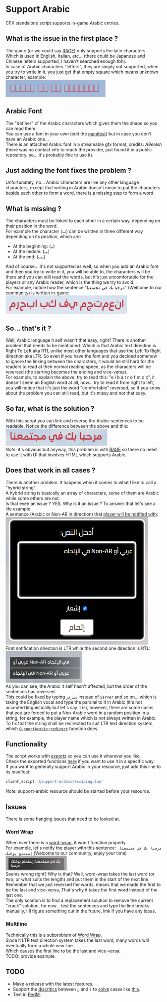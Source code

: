 # Support Arabic
CFX standalone script supports in-game Arabic entries.

## What is the issue in the first place ?
The game (or we could say [RAGE](https://en.wikipedia.org/wiki/Rockstar_Advanced_Game_Engine)) only supports the latin characters.  
Which is used in English, Italian, etc... (there could be Japanese and Chinese letters supported, I haven't searched enough tbh).  
In case of Arabic characters "letters", they are simply not supported, when you try to write in it, you just get that empty square which means unknown character, example:  
![Unknown Characters](https://raw.githubusercontent.com/imperfect-fivem/support-arabic/c536a401e7de5301f335f67287694f6e6855c7b6/images/unknown-characters.png)  

## Arabic Font
The "definer" of the Arabic characters which gives them the shape so you can read them.  
You can use a font in your own (edit the [manifest](https://github.com/imperfect-fivem/support-arabic/blob/85096cd1b45bc54d9a190a86cdf4f2bcb8921a65/fxmanifest.lua#L9)) but in case you don't have an Arabic one...  
There is an attached Arabic font in a streamable gfx format, credits: *A9eelsh* (there was no contact info to reach the provider, just found it in a public repository, so... it's probably fine to use it).

## Just adding the font fixes the problem ?
Unfortunately, no... Arabic characters are like any other language characters, except that writing in Arabic doesn't mean to put the characters beside each other to form a word, there is a missing step to form a word.

## What is missing ?
The characters must be linked to each other in a certain way, depending on their position in the word.  
For example the character (ب) can be written in three different way depending on its position, which are:  
- At the beginning: (بـ)
- At the middle: (ـبـ)
- At the end: (ـب)  

And of course... it's not supported as well, so when you add an Arabic font and then you try to write in it, you will be able to, the characters will be there and you can still read the words, but it's just uncomfortable for the players or any Arabic reader, which is the thing we try to avoid.  
For example, notice how the sentence "مرحبا بك في مجتمعنا" (Welcome to our community) is written in-game:  
![Unlinked Arabic](https://raw.githubusercontent.com/imperfect-fivem/support-arabic/85096cd1b45bc54d9a190a86cdf4f2bcb8921a65/images/unlinked-arabic.png)  

## So... that's it ?
Well, Arabic language it self wasn't that easy, right? There is another problem that needs to be mentioned. Which is that Arabic text direction is Right To Left aka RTL unlike most other languages that use the Left To Right direction aka LTR.
So even if you have the font and you decided somehow to ignore the linking between the characters, it would be still hard for the readers to read at their normal reading speed, as the characters will be reversed (the starting becomes the ending and vice-versa).  
For example, to explain the above, try to read this: "e l b a t r o f m o c", it doesn't seem an English word at all, now... try to read it from right to left, you will notice that it's just the word "comfortable" reversed, so if you know about the problem you can still read, but it's missy and not that easy.

## So far, what is the solution ?
With this script you can link and reverse the Arabic sentences to be readable, Notice the difference between the above and this:  
![Linked Arabic](https://raw.githubusercontent.com/imperfect-fivem/support-arabic/85096cd1b45bc54d9a190a86cdf4f2bcb8921a65/images/linked-arabic.png)  
_Note:_ it's obvious but anyway, this problem is with [RAGE](https://en.wikipedia.org/wiki/Rockstar_Advanced_Game_Engine) so there no need to use it with UI that involves HTML which supports Arabic.

## Does that work in all cases ?
There is another problem. It happens when it comes to what I like to call a "hybrid string".  
A hybrid string is basically an array of characters, some of them are Arabic while some others are not.  
Is that even an issue ? YES. Why is it an issue ? To answer that let's see a life example.  
A sentence (Arabic or Non-AR in direction) that [player will be notified with](https://github.com/imperfect-fivem/support-arabic/blob/65024cfcb705b68d311dd85c74ac71d6e48ce376/examples/fivem/client.lua):  
![test-sentence](https://raw.githubusercontent.com/imperfect-fivem/support-arabic/65024cfcb705b68d311dd85c74ac71d6e48ce376/images/test-sentence.png)  
First notification direction is LTR while the second one direction is RTL:  
![direction-difference](https://raw.githubusercontent.com/imperfect-fivem/support-arabic/65024cfcb705b68d311dd85c74ac71d6e48ce376/images/direction-difference.png)  
As you can see, the Arabic it self hasn't affected, but the order of the sentences has reversed.  
This could be fixed by typing `سيرفر` instead of `Server` and so on... which is taking the English vocal and type the parallel to it in Arabic (it's not accepted linguistically but let's say it is), however, there are some cases that you are forced to put a Non-Arabic word in a random position in a string, for example, the player name which is not always written in Arabic.  
To fix that the string shall be redirected to suit LTR text direction system, which [`SupportArabic:redirect`](TOFILL) function does.

## Functionality
The script works with [exports](https://docs.fivem.net/docs/scripting-reference/runtimes/javascript/functions/exports/) so you can use it wherever you like.  
Check the exported functions [here](TOFILL) if you want to use it in a specific way.  
If you want to generally support Arabic in your resource, just add this line to its manifest:  
```lua
client_script '@support-arabic/escaping.lua'
```
_Note:_ support-arabic resource should be started before your resource.

## Issues
There is some hanging issues that need to be looked at.

### Word Wrap 
When ever there is a [word-wrap](https://en.wikipedia.org/wiki/Line_wrap_and_word_wrap), it won't function properly.  
For example, let's notify the player with this sentence: `مرحبا بك في مجتمعنا، إستمتع بوقتك` (Welcome to our community, enjoy your time)  
![Wrap Arabic](https://raw.githubusercontent.com/imperfect-fivem/support-arabic/85096cd1b45bc54d9a190a86cdf4f2bcb8921a65/images/wrap-arabic.png)  
Seems wrong right? Why is that? Well, word-wrap takes the last word (or two, or what suits the length) and put them in the start of the next line.  
Remember that we just reversed the words, means that we made the first to be the last and vice-versa, That's why it takes the first word instead of the last one.  
The only solution is to find a replacement solution to remove the current "crack" solution, for now... test the sentences and type the line breaks manually, I'll figure something out in the future, lmk if you have any ideas.

### Multiline
Technically this is a subproblem of [Word Wrap](#word-wrap).  
Since it LTR text direction system takes the last word, many words will eventually form a whole new line.  
Which causes the first line to be the last and vice-versa.  
TODO: provide example.

## TODO
- Make a release with the latest features.
- Support the [diacritics](https://en.wikipedia.org/wiki/Arabic_diacritics) between `ل` and `ا` to [solve](https://github.com/imperfect-fivem/support-arabic/blob/85096cd1b45bc54d9a190a86cdf4f2bcb8921a65/src/linking.js#L131) cases like [this](https://github.com/imperfect-fivem/support-arabic/blob/85096cd1b45bc54d9a190a86cdf4f2bcb8921a65/examples/test-result.log#L45).
- Test in [RedM](https://redm.net/).
